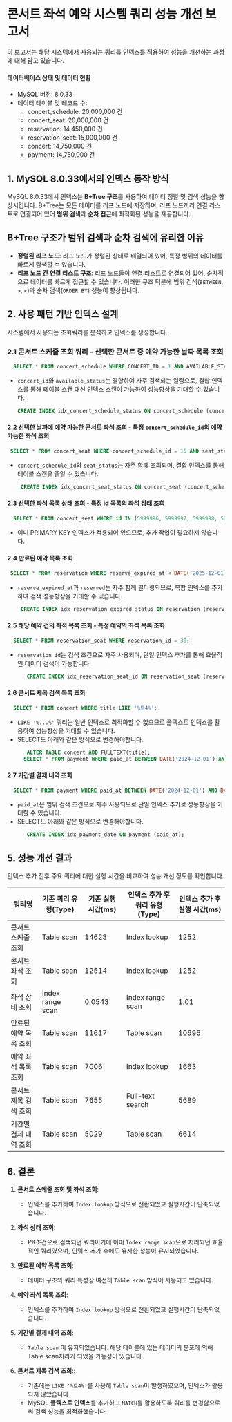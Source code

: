 # 콘서트 좌석 예약 시스템 쿼리 성능 개선 보고서
이 보고서는 해당 시스템에서 사용되는 쿼리를 인덱스를 적용하여 성능을 개선하는 과정에 대해 담고 있습니다.

#### 데이터베이스 상태 및 데이터 현황
 - MySQL 버전: 8.0.33
 - 데이터 테이블 및 레코드 수:
    - concert_schedule: 20,000,000 건
    - concert_seat: 20,000,000 건
    - reservation: 14,450,000 건
    - reservation_seat: 15,000,000 건
    - concert: 14,750,000 건
    - payment: 14,750,000 건

## 1. MySQL 8.0.33에서의 인덱스 동작 방식
MySQL 8.0.33에서 인덱스는 **B+Tree 구조**를 사용하여 데이터 정렬 및 검색 성능을 향상시킵니다.
B+Tree는 모든 데이터를 리프 노드에 저장하며, 리프 노드끼리 연결 리스트로 연결되어 있어 **범위 검색**과 **순차 접근**에 최적화된 성능을 제공합니다.

## B+Tree 구조가 범위 검색과 순차 검색에 유리한 이유
- **정렬된 리프 노드**: 리프 노드가 정렬된 상태로 배열되어 있어, 특정 범위의 데이터를 빠르게 탐색할 수 있습니다.
- **리프 노드 간 연결 리스트 구조**: 리프 노드들이 연결 리스트로 연결되어 있어, 순차적으로 데이터를 빠르게 접근할 수 있습니다. 이러한 구조 덕분에 범위 검색(`BETWEEN`, `>`, `<`)과 순차 검색(`ORDER BY`) 성능이 향상됩니다.

## 2. 사용 패턴 기반 인덱스 설계
시스템에서 사용되는 조회쿼리를 분석하고 인덱스를 생성합니다.

### 2.1 콘서트 스케줄 조회 쿼리 - 선택한 콘서트 중 예약 가능한 날짜 목록 조회
 ```sql 
   SELECT * FROM concert_schedule WHERE CONCERT_ID = 1 AND AVAILABLE_STATUS = 'AVAILABLE';
 ```
- `concert_id`와 `available_status`는 결합하여 자주 검색되는 컬럼으로, 결합 인덱스를 통해 테이블 스캔 대신 인덱스 스캔이 가능하여 성능향상을 기대할 수 있습니다.
   ```sql
  CREATE INDEX idx_concert_schedule_status ON concert_schedule (concert_id, available_status);
   ```
   
#### 2.2 선택한 날짜에 예약 가능한 콘서트 좌석 조회 - 특정 `concert_schedule_id`의 예약 가능한 좌석 조회
 ```sql 
  SELECT * FROM concert_seat WHERE concert_schedule_id = 15 AND seat_status = 'AVAILABLE';
 ```
- `concert_schedule_id`와 `seat_status`는 자주 함께 조회되며, 결합 인덱스를 통해 테이블 스캔을 줄일 수 있습니다.
   ```sql
    CREATE INDEX idx_concert_seat_status ON concert_seat (concert_schedule_id, seat_status);
   ```
#### 2.3 선택한 좌석 목록 상태 조회 - 특정 id 목록의 좌석 상태 조회
 ```sql 
   SELECT * FROM concert_seat WHERE id IN (5999996, 5999997, 5999998, 5999999, 6000001) AND seat_status = 'AVAILABLE';
 ```
- 이미 PRIMARY KEY 인덱스가 적용되어 있으므로, 추가 작업이 필요하지 않습니다.

#### 2.4 만료된 예약 목록 조회
 ```sql 
  SELECT * FROM reservation WHERE reserve_expired_at < DATE('2025-12-01') AND reserved = 'TEMP_RESERVED';
 ```
- `reserve_expired_at`과 `reserved`는 자주 함께 필터링되므로, 복합 인덱스를 추가하여 검색 성능향상을 기대할 수 있습니다.
   ```sql
    CREATE INDEX idx_reservation_expired_status ON reservation (reserve_expired_at, reserved);
   ```

#### 2.5 해당 예약 건의 좌석 목록 조회 - 특정 예약의 좌석 목록 조회
 ```sql 
   SELECT * FROM reservation_seat WHERE reservation_id = 30;
 ```
- `reservation_id`는 검색 조건으로 자주 사용되며, 단일 인덱스 추가를 통해 효율적인 데이터 검색이 가능합니다.
   ```sql
      CREATE INDEX idx_reservation_seat_id ON reservation_seat (reservation_id);
   ```

#### 2.6 콘서트 제목 검색 목록 조회
 ```sql 
   SELECT * FROM concert WHERE title LIKE '%트4%';
 ```
- `LIKE '%...%'` 쿼리는 일반 인덱스로 최적화할 수 없으므로 풀텍스트 인덱스를 활용하여 성능향상을 기대할 수 있습니다.
-  SELECT도 아래와 같은 방식으로 변경해야합니다.
   ```sql
      ALTER TABLE concert ADD FULLTEXT(title);
     SELECT * FROM payment WHERE paid_at BETWEEN DATE('2024-12-01') AND DATE('2025-02-01');
   ```
#### 2.7 기간별 결제 내역 조회
 ```sql 
   SELECT * FROM payment WHERE paid_at BETWEEN DATE('2024-12-01') AND DATE('2025-02-01');
 ```
- `paid_at`은 범위 검색 조건으로 자주 사용되므로 단일 인덱스 추가로 성능향상을 기대할 수 있습니다.
-  SELECT도 아래와 같은 방식으로 변경해야합니다.
   ```sql
      CREATE INDEX idx_payment_date ON payment (paid_at);
   ```
   
## 5. 성능 개선 결과
인덱스 추가 전후 주요 쿼리에 대한 실행 시간을 비교하여 성능 개선 정도를 확인합니다.

| 쿼리명                  | 기존 쿼리 유형(Type)      | 기존 실행 시간(ms) | 인덱스 추가 후 쿼리 유형(Type) | 인덱스 추가 후 실행 시간(ms) |
|--------------------------|---------------------------|---------------------|--------------------------------|-----------------------------|
| 콘서트 스케줄 조회       | Table scan               | 14623              | Index lookup                  | 1252                       |
| 콘서트 좌석 조회         | Table scan               | 12514              | Index lookup                  | 1252                       |
| 좌석 상태 조회           | Index range scan         | 0.0543             | Index range scan              | 1.01                       |
| 만료된 예약 목록 조회    | Table scan               | 11617              | Table scan                    | 10696                      |
| 예약 좌석 목록 조회      | Table scan               | 7006               | Index lookup                  | 1663                       |
| 콘서트 제목 검색 조회    | Table scan               | 7655               | Full-text search              | 5689                       |
| 기간별 결제 내역 조회    | Table scan               | 5029               | Table scan                    | 6614                       |


## 6. 결론

1. **콘서트 스케줄 조회 및 좌석 조회**:
   - 인덱스를 추가하여 `Index lookup` 방식으로 전환되었고 실행시간이 단축되었습니다.

2. **좌석 상태 조회**:
   - PK조건으로 검색되던 쿼리이기에 이미 `Index range scan`으로 처리되던 효율적인 쿼리였으며, 인덱스 추가 후에도 유사한 성능이 유지되었습니다.

3. **만료된 예약 목록 조회**:
   - 데이터 구조와 쿼리 특성상 여전히 `Table scan` 방식이 사용되고 있습니다.

4. **예약 좌석 목록 조회**:
   - 인덱스를 추가하여 `Index lookup` 방식으로 전환되었고 실행시간이 단축되었습니다.

5. **기간별 결제 내역 조회**:
   - `Table scan` 이 유지되었습니다. 해당 테이블에 있는 데이터의 분포에 의해 Table scan처리가 되었을 가능성이 있습니다.

6. **콘서트 제목 검색 조회**::
   - 기존에는 `LIKE '%트4%'`를 사용해 `Table scan`이 발생하였으며, 인덱스가 활용되지 않았습니다.
   - MySQL **풀텍스트 인덱스**를 추가하고 `MATCH`를 활용하도록 쿼리를 변경함으로써 검색 성능을 최적화했습니다.




